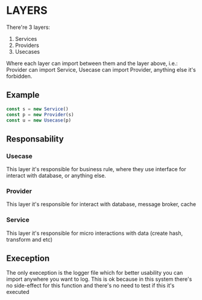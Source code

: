 # LAYERS

There're 3 layers:
1. Services
2. Providers
3. Usecases

Where each layer can import between them and the layer above, i.e.: Provider can import Service, Usecase can import Provider, anything else it's forbidden.

## Example

```js
const s = new Service()
const p = new Provider(s)
const u = new Usecase(p)
```

## Responsability

### Usecase
This layer it's responsible for business rule, where they use interface for interact with database, or anything else.

### Provider
This layer it's responsible for interact with database, message broker, cache

### Service
This layer it's responsible for micro interactions with data (create hash, transform and etc)

## Exeception
The only exeception is the logger file which for better usability you can import anywhere you want to log. This is ok because in this system there's no side-effect for this function and there's no need to test if this it's executed